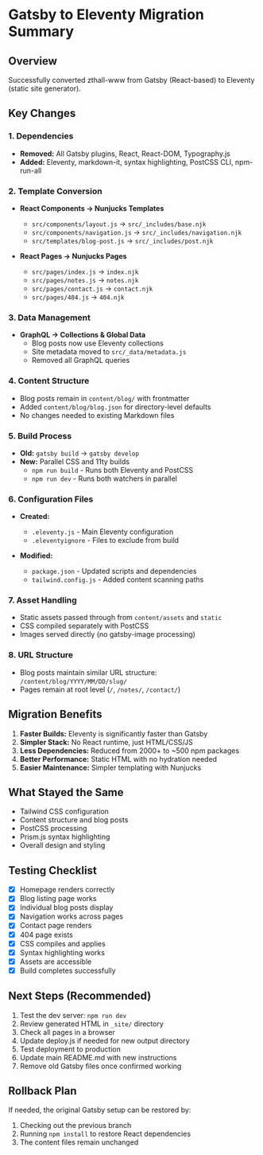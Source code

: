 # Gatsby to Eleventy Migration Summary

## Overview

Successfully converted zthall-www from Gatsby (React-based) to Eleventy (static site generator).

## Key Changes

### 1. Dependencies

- **Removed:** All Gatsby plugins, React, React-DOM, Typography.js
- **Added:** Eleventy, markdown-it, syntax highlighting, PostCSS CLI, npm-run-all

### 2. Template Conversion

- **React Components → Nunjucks Templates**

  - `src/components/layout.js` → `src/_includes/base.njk`
  - `src/components/navigation.js` → `src/_includes/navigation.njk`
  - `src/templates/blog-post.js` → `src/_includes/post.njk`

- **React Pages → Nunjucks Pages**
  - `src/pages/index.js` → `index.njk`
  - `src/pages/notes.js` → `notes.njk`
  - `src/pages/contact.js` → `contact.njk`
  - `src/pages/404.js` → `404.njk`

### 3. Data Management

- **GraphQL → Collections & Global Data**
  - Blog posts now use Eleventy collections
  - Site metadata moved to `src/_data/metadata.js`
  - Removed all GraphQL queries

### 4. Content Structure

- Blog posts remain in `content/blog/` with frontmatter
- Added `content/blog/blog.json` for directory-level defaults
- No changes needed to existing Markdown files

### 5. Build Process

- **Old:** `gatsby build` → `gatsby develop`
- **New:** Parallel CSS and 11ty builds
  - `npm run build` - Runs both Eleventy and PostCSS
  - `npm run dev` - Runs both watchers in parallel

### 6. Configuration Files

- **Created:**

  - `.eleventy.js` - Main Eleventy configuration
  - `.eleventyignore` - Files to exclude from build

- **Modified:**
  - `package.json` - Updated scripts and dependencies
  - `tailwind.config.js` - Added content scanning paths

### 7. Asset Handling

- Static assets passed through from `content/assets` and `static`
- CSS compiled separately with PostCSS
- Images served directly (no gatsby-image processing)

### 8. URL Structure

- Blog posts maintain similar URL structure: `/content/blog/YYYY/MM/DD/slug/`
- Pages remain at root level (`/`, `/notes/`, `/contact/`)

## Migration Benefits

1. **Faster Builds:** Eleventy is significantly faster than Gatsby
2. **Simpler Stack:** No React runtime, just HTML/CSS/JS
3. **Less Dependencies:** Reduced from 2000+ to ~500 npm packages
4. **Better Performance:** Static HTML with no hydration needed
5. **Easier Maintenance:** Simpler templating with Nunjucks

## What Stayed the Same

- Tailwind CSS configuration
- Content structure and blog posts
- PostCSS processing
- Prism.js syntax highlighting
- Overall design and styling

## Testing Checklist

- [x] Homepage renders correctly
- [x] Blog listing page works
- [x] Individual blog posts display
- [x] Navigation works across pages
- [x] Contact page renders
- [x] 404 page exists
- [x] CSS compiles and applies
- [x] Syntax highlighting works
- [x] Assets are accessible
- [x] Build completes successfully

## Next Steps (Recommended)

1. Test the dev server: `npm run dev`
2. Review generated HTML in `_site/` directory
3. Check all pages in a browser
4. Update deploy.js if needed for new output directory
5. Test deployment to production
6. Update main README.md with new instructions
7. Remove old Gatsby files once confirmed working

## Rollback Plan

If needed, the original Gatsby setup can be restored by:

1. Checking out the previous branch
2. Running `npm install` to restore React dependencies
3. The content files remain unchanged
